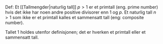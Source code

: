 Def:
Et [[Tallmengder|naturlig tall]] $p > 1$ er et primtall (eng. prime number) hvis det ikke har noen andre positive divisorer enn $1$ og $p$. Et naturlig tall $n > 1$ som ikke er et primtall kalles et sammensatt tall (eng: composite number).

Tallet $1$ holdes utenfor definisjonen; det er hverken et primtall eller et sammensatt tall.
